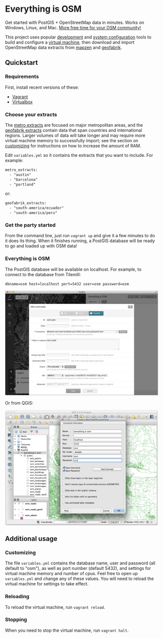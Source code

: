 # Everything is OSM

Get started with PostGIS + OpenStreetMap data in minutes. Works on Windows,
Linux, and Mac. [More free time for your OSM
community!](https://www.youtube.com/watch?v=StTqXEQ2l-Y&t=5s)

This project uses popular [development](http://vagrantup.com/) and [system
configuration](http://docs.ansible.com/) tools to build and configure a [virtual
machine](https://www.virtualbox.org/), then download and import OpenStreetMap
data extracts from [mapzen](https://mapzen.com/metro-extracts/) and
[geofabrik](http://download.geofabrik.de/).


## Quickstart

### Requirements

First, install recent versions of these:

- [Vagrant](http://vagrantup.com/)
- [Virtualbox](https://www.virtualbox.org/)



### Choose your extracts

The [metro extracts](https://mapzen.com/metro-extracts/) are focused on major
metropolitan areas, and the [geofabrik extracts](http://download.geofabrik.de/)
contain data that span countries and international regions. Larger volumes of
data will take longer and may require more virtual machine memory to successfully
import; see the section on [customizing](#customizing) for instructions on how
to increase the amount of RAM.


Edit `variables.yml` so it contains the extracts that you want to include. For
example:

    metro_extracts:
      - "austin"
      - "barcelona"
      - "portland"

or:

    geofabrik_extracts:
      - "south-america/ecuador"
      - "south-america/peru"



### Get the party started

From the command line, just run `vagrant up` and give it a few minutes to do it
does its thing. When it finishes running, a PostGIS database will be ready to go
and loaded up with OSM data!


### Everything is OSM

The PostGIS database will be available on localhost. For example, to connect to
the database from Tilemill:

    dbname=osm host=localhost port=5432 user=osm password=osm


![Tilemill Screenshot](doc/tilemill-screenshot.png)


Or from QGIS:

![QGIS Screenshot](doc/qgis-screenshot.png)


## Additional usage


### Customizing

The file `variables.yml` contains the database name, user and password (all
default to "osm"), as well as port number (default 5432), and settings for
virtual machine memory and number of cpus. Feel free to open up `variables.yml`
and change any of these values. You will need to reload the virtual machine
for settings to take effect.


### Reloading

To reload the virtual machine, run `vagrant reload`.


### Stopping

When you need to stop the virtual machine, run `vagrant halt`.


